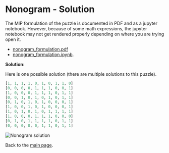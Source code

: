 # Nonogram - Solution

The MIP formulation of the puzzle is documented in PDF and as a jupyter notebook. 
However, because of some math expressions, the jupyter notebook may not get rendered properly 
depending on where you are trying open it.

- [nonogram_formulation.pdf](nonogram_formulation.pdf)
- [nonogram_formulation.ipynb](left_right_formulation.ipynb).

**Solution:**

Here is one possible solution (there are multiple solutions to this puzzle).  
```python
[1, 1, 1, 1, 0, 1, 0, 1, 1, 0]
[0, 0, 0, 0, 1, 1, 1, 0, 0, 1]
[1, 0, 0, 0, 1, 1, 1, 0, 1, 1]
[0, 0, 1, 0, 1, 0, 1, 0, 1, 1]
[0, 1, 0, 1, 0, 1, 0, 0, 0, 1]
[1, 0, 0, 1, 0, 1, 0, 0, 0, 1]
[1, 0, 1, 0, 1, 0, 1, 1, 1, 1]
[1, 0, 0, 0, 1, 1, 1, 0, 0, 0]
[0, 1, 0, 1, 1, 1, 1, 0, 1, 1]
[0, 0, 0, 0, 0, 1, 1, 0, 1, 1]
```
![Nonogram solution](nonogram_solution.png)

Back to the [main page](../../README.md).